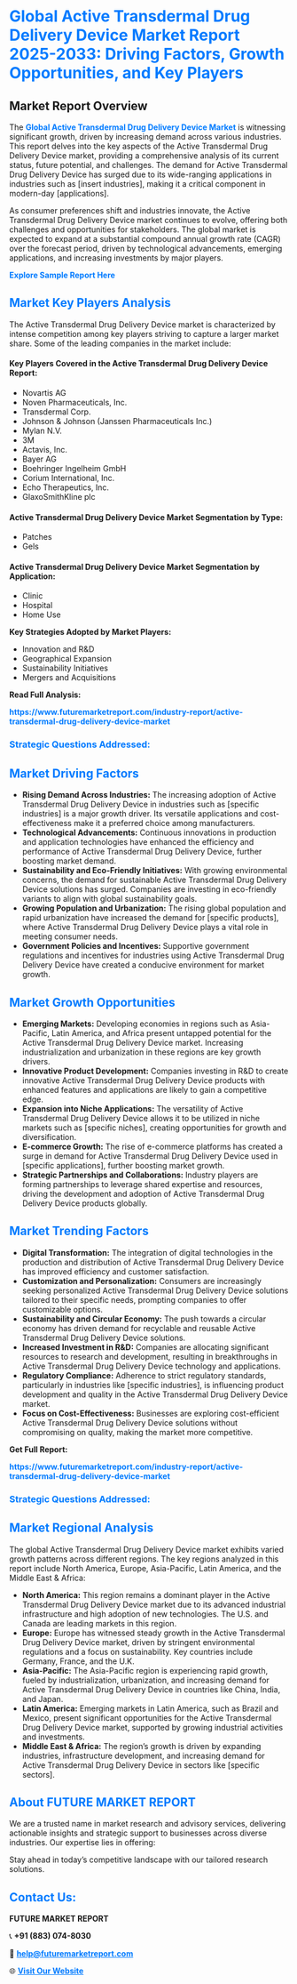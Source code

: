 <h1 style="color: #007BFF;">Global Active Transdermal Drug Delivery Device Market Report 2025-2033: Driving Factors, Growth Opportunities, and Key Players</h1>

<section id="overview">
<h2>Market Report Overview</h2>
<p>The <a href="https://www.futuremarketreport.com/industry-report/active-transdermal-drug-delivery-device-market" style="color: #007BFF; text-decoration: none;"><strong>Global Active Transdermal Drug Delivery Device Market</strong></a> is witnessing significant growth, driven by increasing demand across various industries. This report delves into the key aspects of the Active Transdermal Drug Delivery Device market, providing a comprehensive analysis of its current status, future potential, and challenges. The demand for Active Transdermal Drug Delivery Device has surged due to its wide-ranging applications in industries such as [insert industries], making it a critical component in modern-day [applications].</p>
<p>As consumer preferences shift and industries innovate, the Active Transdermal Drug Delivery Device market continues to evolve, offering both challenges and opportunities for stakeholders. The global market is expected to expand at a substantial compound annual growth rate (CAGR) over the forecast period, driven by technological advancements, emerging applications, and increasing investments by major players.</p>
</section>

<section id="overview">
<p><a href="https://www.futuremarketreport.com/request-sample/reportId=55029" style="color: #007BFF; text-decoration: none;"><strong>Explore Sample Report Here</strong></a></p>
</section>

<section id="key-players">
<h2 style="color: #007BFF;">Market Key Players Analysis</h2>
<p>The Active Transdermal Drug Delivery Device market is characterized by intense competition among key players striving to capture a larger market share. Some of the leading companies in the market include:</p>
<h4>Key Players Covered in the Active Transdermal Drug Delivery Device Report:</h4>
<ul><li>Novartis AG</li><li>Noven Pharmaceuticals, Inc.</li><li>Transdermal Corp.</li><li>Johnson &amp; Johnson (Janssen Pharmaceuticals Inc.)</li><li>Mylan N.V.</li><li>3M</li><li>Actavis, Inc.</li><li>Bayer AG</li><li>Boehringer Ingelheim GmbH</li><li>Corium International, Inc.</li><li>Echo Therapeutics, Inc.</li><li>GlaxoSmithKline plc</li></ul>
<h4>Active Transdermal Drug Delivery Device Market Segmentation by Type:</h4>
<ul><li>Patches</li><li>Gels</li></ul>

<h4>Active Transdermal Drug Delivery Device Market Segmentation by Application:</h4>
<ul><li>Clinic</li><li>Hospital</li><li>Home Use</li></ul>
<p><strong>Key Strategies Adopted by Market Players:</strong></p>
<ul>
<li>Innovation and R&D</li>
<li>Geographical Expansion</li>
<li>Sustainability Initiatives</li>
<li>Mergers and Acquisitions</li>
</ul>
</section>

<section>
<p><strong>Read Full Analysis: </strong></p><a href="https://www.futuremarketreport.com/industry-report/active-transdermal-drug-delivery-device-market" style="color: #007BFF; text-decoration: none;"><strong>https://www.futuremarketreport.com/industry-report/active-transdermal-drug-delivery-device-market</strong></a>
<h3 style="color: #007BFF;">Strategic Questions Addressed:</h3>
</section>

<section id="driving-factors">
<h2 style="color: #007BFF;">Market Driving Factors</h2>
<ul>
<li><strong>Rising Demand Across Industries:</strong> The increasing adoption of Active Transdermal Drug Delivery Device in industries such as [specific industries] is a major growth driver. Its versatile applications and cost-effectiveness make it a preferred choice among manufacturers.</li>
<li><strong>Technological Advancements:</strong> Continuous innovations in production and application technologies have enhanced the efficiency and performance of Active Transdermal Drug Delivery Device, further boosting market demand.</li>
<li><strong>Sustainability and Eco-Friendly Initiatives:</strong> With growing environmental concerns, the demand for sustainable Active Transdermal Drug Delivery Device solutions has surged. Companies are investing in eco-friendly variants to align with global sustainability goals.</li>
<li><strong>Growing Population and Urbanization:</strong> The rising global population and rapid urbanization have increased the demand for [specific products], where Active Transdermal Drug Delivery Device plays a vital role in meeting consumer needs.</li>
<li><strong>Government Policies and Incentives:</strong> Supportive government regulations and incentives for industries using Active Transdermal Drug Delivery Device have created a conducive environment for market growth.</li>
</ul>
</section>

<section id="growth-opportunities">
<h2 style="color: #007BFF;">Market Growth Opportunities</h2>
<ul>
<li><strong>Emerging Markets:</strong> Developing economies in regions such as Asia-Pacific, Latin America, and Africa present untapped potential for the Active Transdermal Drug Delivery Device market. Increasing industrialization and urbanization in these regions are key growth drivers.</li>
<li><strong>Innovative Product Development:</strong> Companies investing in R&D to create innovative Active Transdermal Drug Delivery Device products with enhanced features and applications are likely to gain a competitive edge.</li>
<li><strong>Expansion into Niche Applications:</strong> The versatility of Active Transdermal Drug Delivery Device allows it to be utilized in niche markets such as [specific niches], creating opportunities for growth and diversification.</li>
<li><strong>E-commerce Growth:</strong> The rise of e-commerce platforms has created a surge in demand for Active Transdermal Drug Delivery Device used in [specific applications], further boosting market growth.</li>
<li><strong>Strategic Partnerships and Collaborations:</strong> Industry players are forming partnerships to leverage shared expertise and resources, driving the development and adoption of Active Transdermal Drug Delivery Device products globally.</li>
</ul>
</section>

<section id="trending-factors">
<h2 style="color: #007BFF;">Market Trending Factors</h2>
<ul>
<li><strong>Digital Transformation:</strong> The integration of digital technologies in the production and distribution of Active Transdermal Drug Delivery Device has improved efficiency and customer satisfaction.</li>
<li><strong>Customization and Personalization:</strong> Consumers are increasingly seeking personalized Active Transdermal Drug Delivery Device solutions tailored to their specific needs, prompting companies to offer customizable options.</li>
<li><strong>Sustainability and Circular Economy:</strong> The push towards a circular economy has driven demand for recyclable and reusable Active Transdermal Drug Delivery Device solutions.</li>
<li><strong>Increased Investment in R&D:</strong> Companies are allocating significant resources to research and development, resulting in breakthroughs in Active Transdermal Drug Delivery Device technology and applications.</li>
<li><strong>Regulatory Compliance:</strong> Adherence to strict regulatory standards, particularly in industries like [specific industries], is influencing product development and quality in the Active Transdermal Drug Delivery Device market.</li>
<li><strong>Focus on Cost-Effectiveness:</strong> Businesses are exploring cost-efficient Active Transdermal Drug Delivery Device solutions without compromising on quality, making the market more competitive.</li>
</ul>
</section>

<section>
<p><strong>Get Full Report: </strong></p><a href="https://www.futuremarketreport.com/industry-report/active-transdermal-drug-delivery-device-market" style="color: #007BFF; text-decoration: none;"><strong>https://www.futuremarketreport.com/industry-report/active-transdermal-drug-delivery-device-market</strong></a>
<h3 style="color: #007BFF;">Strategic Questions Addressed:</h3>
</section>


<section id="regional-analysis">
<h2 style="color: #007BFF;">Market Regional Analysis</h2>
<p>The global Active Transdermal Drug Delivery Device market exhibits varied growth patterns across different regions. The key regions analyzed in this report include North America, Europe, Asia-Pacific, Latin America, and the Middle East & Africa:</p>
<ul>
<li><strong>North America:</strong> This region remains a dominant player in the Active Transdermal Drug Delivery Device market due to its advanced industrial infrastructure and high adoption of new technologies. The U.S. and Canada are leading markets in this region.</li>
<li><strong>Europe:</strong> Europe has witnessed steady growth in the Active Transdermal Drug Delivery Device market, driven by stringent environmental regulations and a focus on sustainability. Key countries include Germany, France, and the U.K.</li>
<li><strong>Asia-Pacific:</strong> The Asia-Pacific region is experiencing rapid growth, fueled by industrialization, urbanization, and increasing demand for Active Transdermal Drug Delivery Device in countries like China, India, and Japan.</li>
<li><strong>Latin America:</strong> Emerging markets in Latin America, such as Brazil and Mexico, present significant opportunities for the Active Transdermal Drug Delivery Device market, supported by growing industrial activities and investments.</li>
<li><strong>Middle East & Africa:</strong> The region’s growth is driven by expanding industries, infrastructure development, and increasing demand for Active Transdermal Drug Delivery Device in sectors like [specific sectors].</li>
</ul>
</section>

<footer>
<h2 style="color: #007BFF;">About FUTURE MARKET REPORT</h2>
<p>We are a trusted name in market research and advisory services, delivering actionable insights and strategic support to businesses across diverse industries. Our expertise lies in offering:</p>

<p>Stay ahead in today’s competitive landscape with our tailored research solutions.</p>

<h2 style="color: #007BFF;">Contact Us:</h2>
<p><strong>FUTURE MARKET REPORT</strong></p>
<p>📞 <strong>+91 (883) 074-8030</strong></p>
<p>📧 <strong><a href="mailto:help@futuremarketreport.com" style="color: #007BFF;">help@futuremarketreport.com</a></strong></p>
<p>🌐 <strong><a href="https://www.futuremarketreport.com/" style="color: #007BFF;">Visit Our Website</a></strong></p>
</footer>